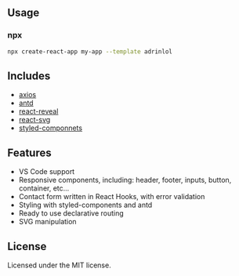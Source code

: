 ## Usage

### npx

```sh
npx create-react-app my-app --template adrinlol
```

## Includes

- [axios][axios]
- [antd][antd]
- [react-reveal][react-reveal]
- [react-svg][react-svg]
- [styled-componnets][styled-componnets]

## Features

- VS Code support
- Responsive components, including: header, footer, inputs, button, container, etc...
- Contact form written in React Hooks, with error validation
- Styling with styled-components and antd
- Ready to use declarative routing
- SVG manipulation

## License

Licensed under the MIT license.

<!-- prettier-ignore-start -->
[axios]: https://github.com/axios/axios
[antd]: https://github.com/ant-design/ant-design
[react-reveal]: https://github.com/rnosov/react-reveal
[react-svg]: https://www.npmjs.com/package/react-svg
[styled-componnets]: https://github.com/styled-components/styled-components

<!-- prettier-ignore-end -->
